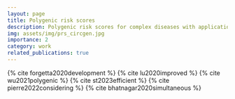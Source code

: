 ```yaml
---
layout: page
title: Polygenic risk scores
description: Polygenic risk scores for complex diseases with applications in screening, risk stratification, and identification of rare variants
img: assets/img/prs_circgen.jpg
importance: 2
category: work
related_publications: true
---
```


{% cite forgetta2020development %}
{% cite lu2020improved %}
{% cite wu2021polygenic %}
{% cite st2023efficient %}
{% cite pierre2022considering %}
{% cite bhatnagar2020simultaneous %}
